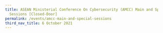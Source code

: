 ```yaml
---
title: ASEAN Ministerial Conference On Cybersecurity (AMCC) Main and Special
  Sessions [Closed-Door]
permalink: /events/amcc-main-and-special-sessions
third_nav_title: 6 October 2021
---
```

